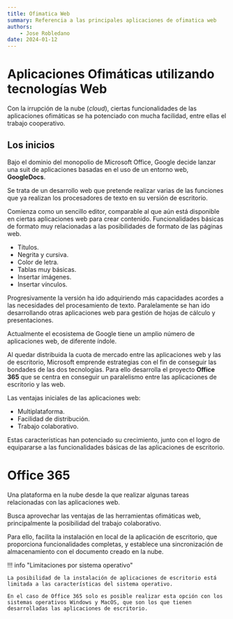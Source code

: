 ```yaml
--- 
title: Ofimatica Web
summary: Referencia a las principales aplicaciones de ofimatica web
authors: 
    - Jose Robledano
date: 2024-01-12
---
```


# Aplicaciones Ofimáticas utilizando tecnologías Web

Con la irrupción de la nube (*cloud*), ciertas funcionalidades de las aplicaciones ofimáticas se ha potenciado con mucha facilidad, entre ellas el trabajo cooperativo.

## Los inicios

Bajo el dominio del monopolio de Microsoft Office, Google decide lanzar una suit de aplicaciones basadas en el uso de un entorno web, **GoogleDocs**.

Se trata de un desarrollo web que pretende realizar varias de las funciones que ya realizan los procesadores de texto en su versión de escritorio.

Comienza como un sencillo editor, comparable al que aún está disponible en ciertas aplicaciones web para crear contenido. Funcionalidades básicas de formato muy relacionadas a las posibilidades de formato de las páginas web.
- Títulos.
- Negrita y cursiva.
- Color de letra.
- Tablas muy básicas.
- Insertar imágenes.
- Insertar vínculos.

Progresivamente la versión ha ido adquiriendo más capacidades acordes a las necesidades del procesamiento de texto. Paralelamente se han ido desarrollando otras aplicaciones web para gestión de hojas de cálculo y presentaciones.

Actualmente el ecosistema de Google tiene un amplio número de aplicaciones web, de diferente índole.

Al quedar distribuida la cuota de mercado entre las aplicaciones web y las de escritorio, Microsoft emprende estrategias con el fin de conseguir las bondades de las dos tecnologías. Para ello desarrolla el proyecto **Office 365** que se centra en conseguir un paralelismo entre las aplicaciones de escritorio y las web.

Las ventajas iniciales de las aplicaciones web:
- Multiplataforma.
- Facilidad de distribución.
- Trabajo colaborativo.

Estas características han potenciado su crecimiento, junto con el logro de equipararse a las funcionalidades básicas de las aplicaciones de escritorio.

# Office 365

Una plataforma en la nube desde la que realizar algunas tareas relacionadas con las aplicaciones web.

Busca aprovechar las ventajas de las herramientas ofimáticas web, principalmente la posibilidad del trabajo colaborativo.

Para ello, facilita la instalación en local de la aplicación de escritorio, que proporciona funcionalidades completas, y establece una sincronización de almacenamiento con el documento creado en la nube.

!!! info "Limitaciones por sistema operativo"

    La posibilidad de la instalación de aplicaciones de escritorio está limitada a las características del sistema operativo.

    En el caso de Office 365 solo es posible realizar esta opción con los sistemas operativos Windows y MacOS, que son los que tienen desarrolladas las aplicaciones de escritorio.

